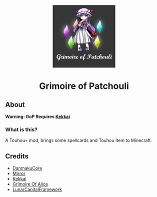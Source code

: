<div align=center>
  <img width=200 src="./doc/GOPx800.png"  alt="image"/>
  <h1 align="center">Grimoire of Patchouli</h1> 
</div>

## About

**Warning: GoP Requires [Kekkai](https://modrinth.com/mod/kekkai)**

### What is this?


A Touhou+ mod, brings some spellcards and Touhou Item to Minecraft.

## Credits

- [DanmakuCore](https://github.com/TeamNightclipse/DanmakuCore)
- [Mirror](https://github.com/TeamNightclipse/Mirror)
- [Kekkai](https://github.com/TeamGensouSpark/Kekkai)
- [Grimoire Of Alice](https://github.com/TeamNightclipse/Grimoire-Of-Alice)
- [LunarCapitalFramework](https://github.com/TeamGensouSpark/LunarCapitalFramework)

